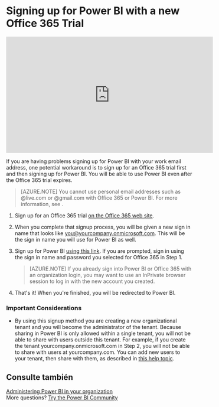 <properties 
   pageTitle="Signing up for Power BI with a new Office 365 Trial"
   description="Signing up for Power BI with a new Office 365 Trial"
   services="powerbi" 
   documentationCenter="" 
   authors="guyinacube" 
   manager="mblythe" 
   backup=""
   editor=""
   tags=""
   qualityFocus="Monitoring"
   qualityDate="08/15/2016"/>
 
<tags
   ms.service="powerbi"
   ms.devlang="NA"
   ms.topic="article"
   ms.tgt_pltfrm="NA"
   ms.workload="powerbi"
   ms.date="08/15/2016"
   ms.author="asaxton"/>
# Signing up for Power BI with a new Office 365 Trial

<iframe width="560" height="315" src="https://www.youtube.com/embed/gbSuFST-Nx4?showinfo=0" frameborder="0" allowfullscreen></iframe>

If you are having problems signing up for Power BI with your work email address, one potential workaround is to sign up for an Office 365 trial first and then signing up for Power BI.  You will be able to use Power BI even after the Office 365 trial expires. 

> [AZURE.NOTE] You cannot use personal email addresses such as @live.com or @gmail.com with Office 365 or Power BI. For more information, see <bpt id="p1">[</bpt><ept id="p1">](powerbi-service-self-service-signup-for-power-bi.md#what-email-address-can-be-used-with-power-bi)</ept>.

1.  Sign up for an Office 365 trial <bpt id="p1">[</bpt>on the Office 365 web site<ept id="p1">](https://go.microsoft.com/fwlink/p/?LinkID=403802)</ept>.

2.  When you complete that signup process, you will be given a new sign in name that looks like you@yourcompany.onmicrosoft.com.  This will be the sign in name you will use for Power BI as well.

3.  Sign up for Power BI <bpt id="p1">[</bpt>using this link<ept id="p1">](https://portal.office.com/Start/Confirm?Sku=a403ebcc-fae0-4ca2-8c8c-7a907fd6c235&amp;ru=https%3A%2F%2Fapp.powerbi.com%3FredirectedFromSignup%3D1%26noSignUpCheck%3D1)</ept>.  If you are prompted, sign in using the sign in name and password you selected for Office 365 in Step 1.

    > [AZURE.NOTE] If you already sign into Power BI or Office 365 with an organization login, you may want to use an InPrivate browser session to log in with the new account you created.

4.  That's it!  When you're finished, you will be redirected to Power BI.

### Important Considerations

-   By using this signup method you are creating a new organizational tenant and you will become the administrator of the tenant.  Because sharing in Power BI is only allowed within a single tenant, you will not be able to share with users outside this tenant.  For example, if you create the tenant yourcompany.onmicrosoft.com in Step 2, you will not be able to share with users at yourcompany.com.  You can add new users to your tenant, then share with them, as described in <bpt id="p1">[</bpt>this help topic<ept id="p1">](https://support.office.com/en-sg/article/Add-users-individually-to-Office-365---Admin-Help-1970f7d6-03b5-442f-b385-5880b9c256ec?ui=en-US&amp;rs=en-SG&amp;ad=SG)</ept>.

## Consulte también

[Administering Power BI in your organization](powerbi-admin-administering-power-bi-in-your-organization.md)  
More questions? [Try the Power BI Community](http://community.powerbi.com/)